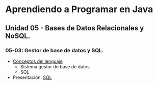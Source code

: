 # Aprendiendo a Programar en Java
## Unidad 05 - Bases de Datos Relacionales y NoSQL.
### 05-03: Gestor de base de datos y SQL.
- [Conceptos del lenguaje](conceptos_lenguaje.ipynb)
  - Sistema gestor de base de datos
  - SQL
- Presentación: [SQL](assets/SQL.pdf)

